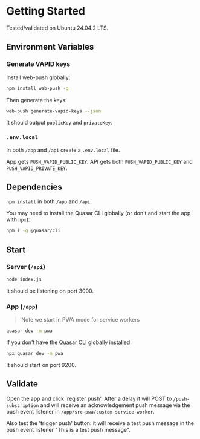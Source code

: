 # Getting Started

Tested/validated on Ubuntu 24.04.2 LTS.

## Environment Variables

### Generate VAPID keys

Install web-push globally:

```bash
npm install web-push -g
```

Then generate the keys:

```bash
web-push generate-vapid-keys --json
```

It should output `publicKey` and `privateKey`.

### `.env.local`

In both `/app` and `/api` create a `.env.local` file.

App gets `PUSH_VAPID_PUBLIC_KEY`. API gets both `PUSH_VAPID_PUBLIC_KEY` and `PUSH_VAPID_PRIVATE_KEY`.

## Dependencies

`npm install` in both `/app` and `/api`.

You may need to install the Quasar CLI globally (or don't and start the app with `npx`):

```bash
npm i -g @quasar/cli
```

## Start

### Server (`/api`)

```bash
node index.js
```

It should be listening on port 3000.

### App (`/app`)

> Note we start in PWA mode for service workers

```bash
quasar dev -m pwa
```

If you don't have the Quasar CLI globally installed:

```bash
npx quasar dev -m pwa
```

It should start on port 9200.

## Validate

Open the app and click 'register push'. After a delay it will POST to `/push-subscription` and will receive an acknowledgement push message via the push event listener in `/app/src-pwa/custom-service-worker`.

Also test the 'trigger push' button: it will receive a test push message in the push event listener "This is a test push message".
